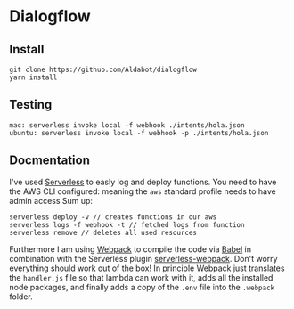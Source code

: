 # Dialogflow
## Install
```
git clone https://github.com/Aldabot/dialogflow
yarn install
```

## Testing
```
mac: serverless invoke local -f webhook ./intents/hola.json
ubuntu: serverless invoke local -f webhook -p ./intents/hola.json

```

## Docmentation
I've used [Serverless](https://serverless.com/framework/docs/) to easly log and deploy functions.
You need to have the AWS CLI configured: meaning the `aws` standard profile needs to have admin access
Sum up:
```
serverless deploy -v // creates functions in our aws
serverless logs -f webhook -t // fetched logs from function
serverless remove // deletes all used resources
```
Furthermore I am using [Webpack](https://webpack.js.org/) to compile the code via [Babel](https://babeljs.io/) in combination with the Serverless plugin [serverless-webpack](https://github.com/serverless-heaven/serverless-webpack). Don't worry everything should work out of the box! In principle Webpack just translates the `handler.js` file so that lambda can work with it, adds all the installed node packages, and finally adds a copy of the `.env` file into the `.webpack` folder.
